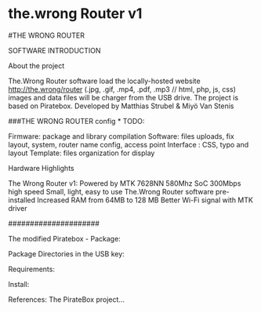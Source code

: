 # the.wrong Router v1

#THE WRONG ROUTER 

SOFTWARE INTRODUCTION

 About the project

 The.Wrong Router software load the locally-hosted website http://the.wrong/router
(.jpg, .gif, .mp4, .pdf, .mp3 // html, php, js, css) images and data files will be charger from the USB drive. The project is based on Piratebox. Developed by Matthias Strubel & Miyö Van Stenis

###THE WRONG ROUTER config * TODO:

Firmware: package and library compilation
Software: files uploads, fix layout, system, router name config, access point
Interface : CSS, typo and layout
Template: files organization for display

Hardware Highlights

The Wrong Router v1:
Powered by MTK 7628NN 580Mhz SoC
300Mbps high speed
Small, light, easy to use
The.Wrong Router software pre-installed
Increased RAM from 64MB to 128 MB
Better Wi-Fi signal with MTK driver

#####################

The modified Piratebox - Package:

Package Directories in the USB key:

Requirements:

Install:

References:
The PirateBox project... 





